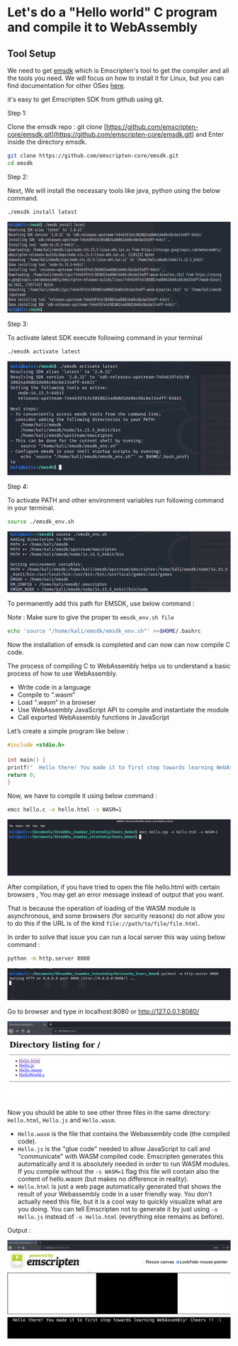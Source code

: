 <h1>Let's do a "Hello world" C program and compile it to WebAssembly</h1>

## Tool Setup

We need to get [emsdk](https://emscripten.org/docs/getting_started/downloads.html) which is Emscripten's tool to get the compiler and all the tools you need. We will focus on how to install it for Linux, but you can find documentation for other OSes [here](https://kripken.github.io/emscripten-site/docs/getting_started/downloads.html).

it's easy to get Emscripten SDK from github using git. 

Step 1:   

Clone the emsdk repo : git clone [https://github.com/emscripten-core/emsdk.git](https://github.com/emscripten-core/emsdk.git) and Enter inside the directory emsdk.

```bash
git clone https://github.com/emscripten-core/emsdk.git
cd emsdk
```

Step 2:

Next, We will install the necessary tools like java, python using the below command.

```bash
./emsdk install latest
```

<img src="../../../images/Pasted image 20211031111809.png">

Step 3:

To activate latest SDK execute following command in your terminal


```bash
./emsdk activate latest
```

<img src="../../../images/Pasted image 20211031111827.png">

Step 4:

To activate PATH and other environment variables run following command in your terminal.

```bash
source ./emsdk_env.sh
```

 <img src="../../../images/Pasted image 20211031111901.png">


To permanently add this path for EMSDK, use below command :

Note : Make sure to give the proper to `emsdk_env.sh file`

```bash
echo 'source "/home/kali/emsdk/emsdk_env.sh"' >>$HOME/.bashrc 
```

Now the installation of emsdk is completed and can now can now compile C code.

The process of compiling C to WebAssembly helps us to understand a basic process of how to use WebAssembly.

-   Write code in a language
-   Compile to “.wasm“
-   Load “.wasm“ in a browser
-   Use WebAssembly JavaScript API to compile and instantiate the module
-   Call exported WebAssembly functions in JavaScript

  

Let’s create a simple program like below :

  ```c
#include <stdio.h>

int main() {
  printf("  Hello there! You made it to first step towards learning WebAssembly! Cheers!! :) \n ");
  return 0;
}
```
  
Now, we have to compile it using below command :

  ```bash
emcc hello.c -o hello.html -s WASM=1
```

<img src="../../../images/Pasted image 20211031113310.png">

 After compilation, if you have tried to open the file hello.html with certain browsers , You may get an error message instead of output that you want.
 
That is because the operation of loading of the WASM module is asynchronous, and some browsers (for security reasons) do not allow you to do this if the URL is of the kind `file://path/to/file/file.html`.  

In order to solve that issue you can  run a local server this way using below command :

```bash
python -m http.server 8080
```

<img src="../../../images/Pasted image 20211031113332.png">

Go to browser and type in localhost:8080 or http://127.0.0.1:8080/

<img src="../../../images/Pasted image 20211031113525.png">

Now you should be able to see other three files in the same directory: `Hello.html`, `Hello.js` and `Hello.wasm`.

-   `Hello.wasm` is the file that contains the Webassembly code (the compiled code).
-   `Hello.js` is the "glue code" needed to allow JavaScript to call and "communicate" with WASM compiled code. Emscripten generates this automatically and it is absolutely needed in order to run WASM modules. If you compile without the `-s WASM=1` flag this file will contain also the content of hello.wasm (but makes no difference in reality).
-   `Hello.html` is just a web page automatically generated that shows the result of your Webassembly code in a user friendly way. You don't actually need this file, but it is a cool way to quickly visualize what are you doing. You can tell Emscripten not to generate it by just using `-o Hello.js` instead of `-o Hello.html` (everything else remains as before).
	
Output :



<img src="../../../images/Pasted image 20211031120708.png">



	
	

